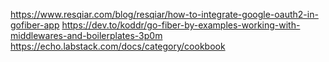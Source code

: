 https://www.resqiar.com/blog/resqiar/how-to-integrate-google-oauth2-in-gofiber-app
https://dev.to/koddr/go-fiber-by-examples-working-with-middlewares-and-boilerplates-3p0m
https://echo.labstack.com/docs/category/cookbook